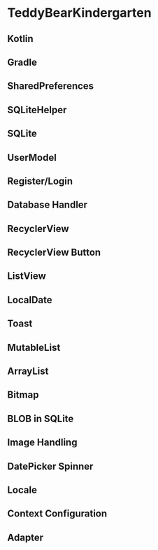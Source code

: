 # TeddyBearKindergarten
Kotlin
---
Gradle
---
SharedPreferences
---
SQLiteHelper
---
SQLite
---
UserModel
---
Register/Login
---
Database Handler
---
RecyclerView
---
RecyclerView Button
---
ListView
---
LocalDate
---
Toast
---
MutableList
---
ArrayList
---
Bitmap
---
BLOB in SQLite
---
Image Handling
---
DatePicker Spinner
---
Locale
---
Context Configuration
---
Adapter
---
